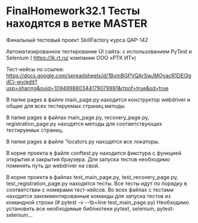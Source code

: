 # FinalHomework32.1 Тесты находятся в ветке MASTER
Финальный тестовый проект SkillFactory курса QAP-142

Автоматизированное тестирование UI сайта: с использованием PyTest и Selenium ( https://lk.rt.ru/  компании ООО «РТК ИТ»)

Тест-кейсы  по ссылке: https://docs.google.com/spreadsheets/d/1BvinBGPVQArSwJMOyacR1DEl3gdCj-wy/edit?usp=sharing&ouid=109499880344179079981&rtpof=true&sd=true

В папке pages в файле main_page.py находится конструктор webdriver и общие для всех тестируемых страниц методы.

В папке pages в файлах main_page.py, recovery_page.py, registration_page.py находятся методы для соответствующих тестируемых страниц.

В папке pages в файле "locators.py находятся все локаторы.

В корне проекта в файле conftest.py находится фикстура с функцией открытия и закрытия браузера. Для запуска тестов необходимо поменять путь до webdriver на свой.

В корне проекта в файлах test_main_page.py, test_recovery_page.py, test_registration_page.py находятся тесты. Все тесты идут по порядку в соответствии с номерами тест-кейсов. Во всех файлах с тестами находятся закомментированные команды для запуска тестов из командной строки (# pytest -v --tb=line test_main_page.py)
Необходимо установить все необходимые библиотеки pytest, selenium, pytest-selenium...
